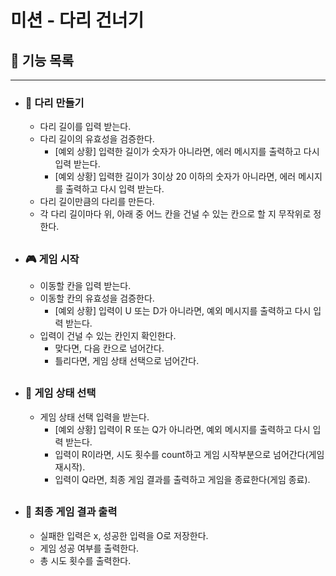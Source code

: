 # 미션 - 다리 건너기  
##


## 🔎 기능 목록
*****
- ### 🌉 다리 만들기
  - 다리 길이를 입력 받는다.
  - 다리 길이의 유효성을 검증한다.
    - [예외 상황] 입력한 길이가 숫자가 아니라면, 에러 메시지를 출력하고 다시 입력 받는다.
    - [예외 상황] 입력한 길이가 3이상 20 이하의 숫자가 아니라면, 에러 메시지를 출력하고 다시 입력 받는다.
  - 다리 길이만큼의 다리를 만든다.
  - 각 다리 길이마다 위, 아래 중 어느 칸을 건널 수 있는 칸으로 할 지 무작위로 정한다.
##
- ### 🎮 게임 시작
  - 이동할 칸을 입력 받는다.
  - 이동할 칸의 유효성을 검증한다.
    - [예외 상황] 입력이 U 또는 D가 아니라면, 예외 메시지를 출력하고 다시 입력 받는다. 
  - 입력이 건널 수 있는 칸인지 확인한다.
    - 맞다면, 다음 칸으로 넘어간다.
    - 틀리다면, 게임 상태 선택으로 넘어간다.
##
- ### 🎲 게임 상태 선택
  - 게임 상태 선택 입력을 받는다.
    - [예외 상황] 입력이 R 또는 Q가 아니라면, 예외 메시지를 출력하고 다시 입력 받는다.
    - 입력이 R이라면, 시도 횟수를 count하고 게임 시작부분으로 넘어간다(게임 재시작).
    - 입력이 Q라면, 최종 게임 결과를 출력하고 게임을 종료한다(게임 종료).
##
- ### 👏 최종 게임 결과 출력
  - 실패한 입력은 x, 성공한 입력을 O로 저장한다.
  - 게임 성공 여부를 출력한다.
  - 총 시도 횟수를 출력한다.